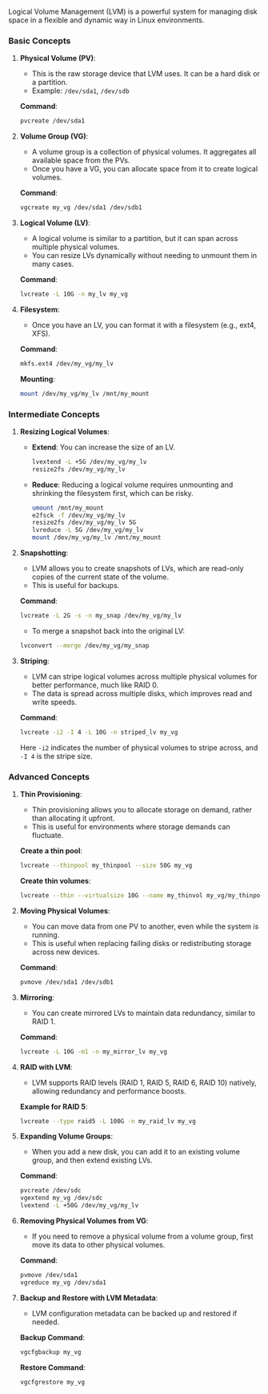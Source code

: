 Logical Volume Management (LVM) is a powerful system for managing disk space in a flexible and dynamic way in Linux environments.

### **Basic Concepts**

1. **Physical Volume (PV)**:
   - This is the raw storage device that LVM uses. It can be a hard disk or a partition.
   - Example: `/dev/sda1`, `/dev/sdb`

   **Command**: 
   ```bash
   pvcreate /dev/sda1
   ```

2. **Volume Group (VG)**:
   - A volume group is a collection of physical volumes. It aggregates all available space from the PVs.
   - Once you have a VG, you can allocate space from it to create logical volumes.

   **Command**: 
   ```bash
   vgcreate my_vg /dev/sda1 /dev/sdb1
   ```

3. **Logical Volume (LV)**:
   - A logical volume is similar to a partition, but it can span across multiple physical volumes. 
   - You can resize LVs dynamically without needing to unmount them in many cases.

   **Command**: 
   ```bash
   lvcreate -L 10G -n my_lv my_vg
   ```

4. **Filesystem**:
   - Once you have an LV, you can format it with a filesystem (e.g., ext4, XFS).
   
   **Command**: 
   ```bash
   mkfs.ext4 /dev/my_vg/my_lv
   ```

   **Mounting**:
   ```bash
   mount /dev/my_vg/my_lv /mnt/my_mount
   ```

### **Intermediate Concepts**

1. **Resizing Logical Volumes**:
   - **Extend**:
     You can increase the size of an LV.
     ```bash
     lvextend -L +5G /dev/my_vg/my_lv
     resize2fs /dev/my_vg/my_lv
     ```
   - **Reduce**:
     Reducing a logical volume requires unmounting and shrinking the filesystem first, which can be risky.
     ```bash
     umount /mnt/my_mount
     e2fsck -f /dev/my_vg/my_lv
     resize2fs /dev/my_vg/my_lv 5G
     lvreduce -L 5G /dev/my_vg/my_lv
     mount /dev/my_vg/my_lv /mnt/my_mount
     ```

2. **Snapshotting**:
   - LVM allows you to create snapshots of LVs, which are read-only copies of the current state of the volume.
   - This is useful for backups.

   **Command**: 
   ```bash
   lvcreate -L 2G -s -n my_snap /dev/my_vg/my_lv
   ```

   - To merge a snapshot back into the original LV:
   ```bash
   lvconvert --merge /dev/my_vg/my_snap
   ```

3. **Striping**:
   - LVM can stripe logical volumes across multiple physical volumes for better performance, much like RAID 0.
   - The data is spread across multiple disks, which improves read and write speeds.

   **Command**: 
   ```bash
   lvcreate -i2 -I 4 -L 10G -n striped_lv my_vg
   ```

   Here `-i2` indicates the number of physical volumes to stripe across, and `-I 4` is the stripe size.

### **Advanced Concepts**

1. **Thin Provisioning**:
   - Thin provisioning allows you to allocate storage on demand, rather than allocating it upfront.
   - This is useful for environments where storage demands can fluctuate.

   **Create a thin pool**:
   ```bash
   lvcreate --thinpool my_thinpool --size 50G my_vg
   ```

   **Create thin volumes**:
   ```bash
   lvcreate --thin --virtualsize 10G --name my_thinvol my_vg/my_thinpool
   ```

2. **Moving Physical Volumes**:
   - You can move data from one PV to another, even while the system is running.
   - This is useful when replacing failing disks or redistributing storage across new devices.

   **Command**:
   ```bash
   pvmove /dev/sda1 /dev/sdb1
   ```

3. **Mirroring**:
   - You can create mirrored LVs to maintain data redundancy, similar to RAID 1.

   **Command**:
   ```bash
   lvcreate -L 10G -m1 -n my_mirror_lv my_vg
   ```

4. **RAID with LVM**:
   - LVM supports RAID levels (RAID 1, RAID 5, RAID 6, RAID 10) natively, allowing redundancy and performance boosts.

   **Example for RAID 5**:
   ```bash
   lvcreate --type raid5 -L 100G -n my_raid_lv my_vg
   ```

5. **Expanding Volume Groups**:
   - When you add a new disk, you can add it to an existing volume group, and then extend existing LVs.

   **Command**:
   ```bash
   pvcreate /dev/sdc
   vgextend my_vg /dev/sdc
   lvextend -L +50G /dev/my_vg/my_lv
   ```

6. **Removing Physical Volumes from VG**:
   - If you need to remove a physical volume from a volume group, first move its data to other physical volumes.

   **Command**:
   ```bash
   pvmove /dev/sda1
   vgreduce my_vg /dev/sda1
   ```

7. **Backup and Restore with LVM Metadata**:
   - LVM configuration metadata can be backed up and restored if needed.

   **Backup Command**:
   ```bash
   vgcfgbackup my_vg
   ```

   **Restore Command**:
   ```bash
   vgcfgrestore my_vg
   ```
